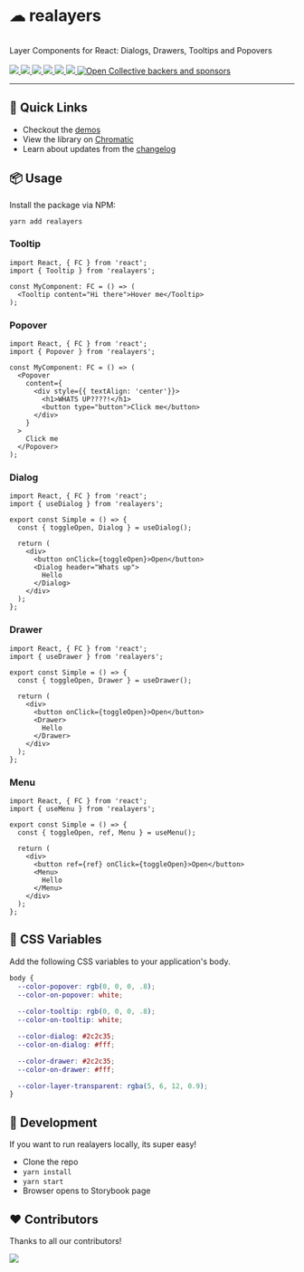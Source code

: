 <p align="center">
  <h1>☁ realayers</h1>
  <br />
  Layer Components for React: Dialogs, Drawers, Tooltips and Popovers
  <br /><br />
  <a href="https://github.com/reaviz/realayers/workflows/build/">
    <img src="https://github.com/reaviz/realayers/workflows/build/badge.svg?branch=master" />
  </a>
  <a href="https://npm.im/realayers">
    <img src="https://img.shields.io/npm/v/realayers.svg" />
  </a>
  <a href="https://npm.im/realayers">
    <img src="https://badgen.net/npm/dw/realayers" />
  </a>
  <a href="https://github.com/realayers/realayers/blob/master/LICENSE">
    <img src="https://badgen.now.sh/badge/license/apache2" />
  </a>
  <a href="https://bundlephobia.com/result?p=realayers">
    <img src="https://badgen.net/bundlephobia/minzip/realayers">
  </a>
  <a href="https://discord.gg/tt8wGExq35">
    <img src="https://img.shields.io/discord/773948315037073409?label=discord">
  </a>
  <a href="https://opencollective.com/reaviz">
    <img alt="Open Collective backers and sponsors" src="https://img.shields.io/opencollective/all/reaviz?label=backers">
  </a>
</p>

---

## 🚀 Quick Links

- Checkout the [demos](https://5f64a424915bb90022b5d92a-cqjsvzamiy.chromatic.com/)
- View the library on [Chromatic](https://chromatic.com/library?appId=5f64a424915bb90022b5d92a&branch=master)
- Learn about updates from the [changelog](CHANGELOG.md)

## 📦 Usage
Install the package via NPM:

```
yarn add realayers
```

### Tooltip
```tsx
import React, { FC } from 'react';
import { Tooltip } from 'realayers';

const MyComponent: FC = () => (
  <Tooltip content="Hi there">Hover me</Tooltip>
);
```

### Popover
```tsx
import React, { FC } from 'react';
import { Popover } from 'realayers';

const MyComponent: FC = () => (
  <Popover
    content={
      <div style={{ textAlign: 'center'}}>
        <h1>WHATS UP????!</h1>
        <button type="button">Click me</button>
      </div>
    }
  >
    Click me
  </Popover>
);
```

### Dialog
```tsx
import React, { FC } from 'react';
import { useDialog } from 'realayers';

export const Simple = () => {
  const { toggleOpen, Dialog } = useDialog();

  return (
    <div>
      <button onClick={toggleOpen}>Open</button>
      <Dialog header="Whats up">
        Hello
      </Dialog>
    </div>
  );
};
```

### Drawer
```tsx
import React, { FC } from 'react';
import { useDrawer } from 'realayers';

export const Simple = () => {
  const { toggleOpen, Drawer } = useDrawer();

  return (
    <div>
      <button onClick={toggleOpen}>Open</button>
      <Drawer>
        Hello
      </Drawer>
    </div>
  );
};
```

### Menu
```tsx
import React, { FC } from 'react';
import { useMenu } from 'realayers';

export const Simple = () => {
  const { toggleOpen, ref, Menu } = useMenu();

  return (
    <div>
      <button ref={ref} onClick={toggleOpen}>Open</button>
      <Menu>
        Hello
      </Menu>
    </div>
  );
};
```

## 🎨 CSS Variables
Add the following CSS variables to your application's body.

```css
body {
  --color-popover: rgb(0, 0, 0, .8);
  --color-on-popover: white;
  
  --color-tooltip: rgb(0, 0, 0, .8);
  --color-on-tooltip: white;

  --color-dialog: #2c2c35;
  --color-on-dialog: #fff;

  --color-drawer: #2c2c35;
  --color-on-drawer: #fff;

  --color-layer-transparent: rgba(5, 6, 12, 0.9);
}
```

## 🔭 Development

If you want to run realayers locally, its super easy!

- Clone the repo
- `yarn install`
- `yarn start`
- Browser opens to Storybook page

## ❤️ Contributors

Thanks to all our contributors!

<a href="https://github.com/reaviz/realayers/graphs/contributors"><img src="https://opencollective.com/reaviz/contributors.svg?width=890" /></a>
